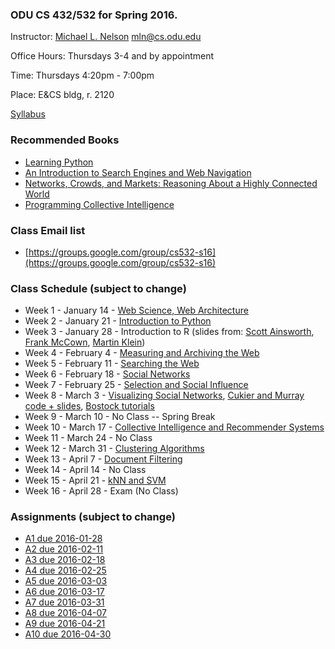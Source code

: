 ### ODU CS 432/532 for Spring 2016.
Instructor: [Michael L. Nelson](http://www.cs.odu.edu/~mln/) <mln@cs.odu.edu> 

Office Hours: Thursdays 3-4 and by appointment

Time: Thursdays 4:20pm - 7:00pm
 
Place: E&CS bldg, r. 2120

[Syllabus](https://raw.githubusercontent.com/phonedude/cs532-s16/master/syllabus.txt)

### Recommended Books
* [Learning Python](http://shop.oreilly.com/product/9780596158071.do)
* [An Introduction to Search Engines and Web Navigation](http://www.wiley.com/WileyCDA/WileyTitle/productCd-047052684X.html)
* [Networks, Crowds, and Markets: Reasoning About a Highly Connected World ](http://www.cs.cornell.edu/home/kleinber/networks-book/)
* [Programming Collective Intelligence ](http://shop.oreilly.com/product/9780596529321.do)

### Class Email list
* [https://groups.google.com/group/cs532-s16](https://groups.google.com/group/cs532-s16)

### Class Schedule (subject to change)
* Week 1 - January 14 - [Web Science, Web Architecture](https://github.com/phonedude/cs532-s16/blob/master/slides/week-01-intro.ppt?raw=true)
* Week 2 - January 21 - [Introduction to Python](https://github.com/phonedude/cs532-s16/blob/master/slides/week-02-python.pptx?raw=true)
* Week 3 - January 28 - Introduction to R (slides from: [Scott Ainsworth](http://www.cs.odu.edu/~sainswor/Teaching/R), [Frank McCown](http://www.harding.edu/fmccown/r/), [Martin Klein](http://www.cs.odu.edu/~mklein/cs796/lecture/))
* Week 4 - February 4 - [Measuring and Archiving the Web](https://github.com/phonedude/cs532-s16/blob/master/slides/week-04-measure-archive.ppt?raw=true)
* Week 5 - February 11 - [Searching the Web](https://github.com/phonedude/cs532-s16/blob/master/slides/week-05-searching.ppt?raw=true) 
* Week 6 - February 18 - [Social Networks](https://github.com/phonedude/cs532-s16/blob/master/slides/week-06-social-networks.ppt?raw=true)
* Week 7 - February 25 - [Selection and Social Influence](https://github.com/phonedude/cs532-s16/blob/master/slides/week-07-selection-influence.ppt?raw=true)
* Week 8 - March 3 - [Visualizing Social Networks](https://github.com/phonedude/cs532-s16/blob/master/slides/week-08-visualization.ppt?raw=true), [Cukier and Murray code + slides](https://github.com/alignedleft/strata-d3-tutorial), [Bostock tutorials](https://github.com/mbostock/d3/wiki/Tutorials)
* Week 9 - March 10 - No Class -- Spring Break
* Week 10 - March 17 - [Collective Intelligence and Recommender Systems](https://github.com/phonedude/cs532-s16/blob/master/slides/week-10-ci-recommender.ppt?raw=true)
* Week 11 - March 24 - No Class
* Week 12 - March 31 - [Clustering Algorithms](https://github.com/phonedude/cs532-s16/blob/master/slides/week-12-clustering.ppt?raw=true)
* Week 13 - April 7 - [Document Filtering](https://github.com/phonedude/cs532-s16/blob/master/slides/week-13-document-filtering.ppt?raw=true)
* Week 14 - April 14 - No Class
* Week 15 - April 21 - [kNN and SVM](https://github.com/phonedude/cs532-s16/blob/master/slides/week-15-knn-svm.ppt?raw=true)
* Week 16 - April 28 - Exam (No Class)

### Assignments (subject to change)
* [A1 due 2016-01-28](https://github.com/phonedude/cs532-s16/blob/master/assignments/a1.txt)
* [A2 due 2016-02-11](https://github.com/phonedude/cs532-s16/blob/master/assignments/a2.txt)
* [A3 due 2016-02-18](https://github.com/phonedude/cs532-s16/blob/master/assignments/a3.txt)
* [A4 due 2016-02-25](https://github.com/phonedude/cs532-s16/blob/master/assignments/a4.txt)
* [A5 due 2016-03-03](https://github.com/phonedude/cs532-s16/blob/master/assignments/a5.txt)
* [A6 due 2016-03-17](https://github.com/phonedude/cs532-s16/blob/master/assignments/a6.txt)
* [A7 due 2016-03-31](https://github.com/phonedude/cs532-s16/blob/master/assignments/a7.txt)
* [A8 due 2016-04-07](https://github.com/phonedude/cs532-s16/blob/master/assignments/a8.txt)
* [A9 due 2016-04-21](https://github.com/phonedude/cs532-s16/blob/master/assignments/a9.txt)
* [A10 due 2016-04-30](https://github.com/phonedude/cs532-s16/blob/master/assignments/a10.txt)


